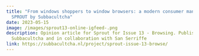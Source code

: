 ```yaml
---
title: "From windows shoppers to window browsers: a modern consumer manifesto —
  SPROUT by Subbacultcha"
date: 2023-05-15
image: /images/sprout13-online-igfeed-.png
description: Opinion article for Sprout for Issue 13 - Browsing. Published by
  Subbacultcha and in collaboration with San Serriffe
link: https://subbacultcha.nl/project/sprout-issue-13-browse/
---
```

